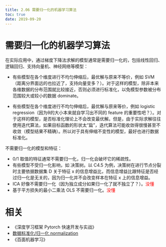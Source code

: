 ```yaml
---
title: 2.06 需要归一化的机器学习算法
toc: true
date: 2019-09-20
---
```


# 需要归一化的机器学习算法


在实际应用中，通过梯度下降法求解的模型通常是需要归一化的，包括线性回归、逻辑回归、支持向量机、神经网络等模型：

- 有些模型在各个维度进行不均匀伸缩后，最优解与原来不等价，例如 SVM（距离分界面远的也拉近了，支持向量变多？）。对于这样的模型，除非本来各维数据的分布范围就比较接近，否则必须进行标准化，以免模型参数被分布范围较大或较小的数据 dominate。

- 有些模型在各个维度进行不均匀伸缩后，最优解与原来等价，例如 logistic regression（因为θ的大小本来就自学习出不同的 feature 的重要性吧？）。对于这样的模型，是否标准化理论上不会改变最优解。但是，由于实际求解往往使用迭代算法，如果目标函数的形状太“扁”，迭代算法可能收敛得很慢甚至不收敛（模型结果不精确）。所以对于具有伸缩不变性的模型，最好也进行数据标准化。


不需要归一化的模型和特征：

- 0/1 取值的特征通常不需要归一化，归一化会破坏它的稀疏性。
- 有些模型不受归一化影响，如 决策树。以 C4.5 为例，决策树在进行节点分裂时主要依据数据集 D 关于特征 x 的信息增益比，而信息增益比跟特征是否经过归一化是无关的，因为归一化并不会改变样本在特征 x 上的信息增益。
- ICA 好像不需要归一化（因为独立成分如果归一化了就不独立了？）。<span style="color:red;">没懂</span>
- 基于平方损失的最小二乘法 OLS 不需要归一化。<span style="color:red;">没懂</span>



# 相关

- 《深度学习框架 Pytorch 快速开发与实战》
- [数据标准化/归一化 normalization](https://blog.csdn.net/pipisorry/article/details/52247379)
- 《百面机器学习》
